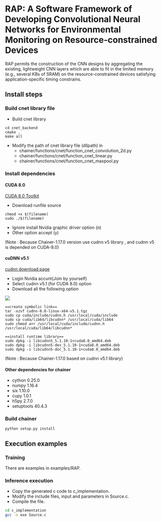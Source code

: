 # RAP: A Software Framework of Developing Convolutional Neural Networks for Environmental Monitoring on Resource-constrained Devices
RAP permits the construction of the CNN designs by aggregating the existing, lightweight CNN layers which are able to fit in the limited memory (e.g., several KBs of SRAM)
on the resource-constrained devices satisfying application-specific timing constrains.
## Install steps
### Build cnet library file
* Build cnet library
```commandline
cd cnet_backend
cmake .
make all
```
* Modify the path of cnet library file (dllpath) in
    * chainer/functions/cnet/function_cnet_convolution_2d.py
    * chainer/functions/cnet/function_cnet_linear.py
    * chainer/functions/cnet/function_cnet_maxpool.py
### Install dependencies
#### CUDA 8.0
[CUDA 8.0 Toolkit](https://developer.nvidia.com/cuda-80-ga2-download-archive)

* Download runfile source

```shell=
chmod +x $(filename)
sudo ./$(filename)
```
* Ignore install Nvidia graphic driver option (n)
* Other option accept (y)

(Note : Because Chainer-1.17.0 version use cudnn v5 library , and cudnn v5 is depended on CUDA-8.0)
#### cuDNN v5.1
[cudnn download page](https://developer.nvidia.com/rdp/cudnn-download)

* Login Nvidia accunt(Join by yourself)
* Select cudnn v5.1 (for CUDA 8.0) option
* Download all the following option

![](https://i.imgur.com/u8JWtm2.png)

```shell=
==create symbolic link==
tar -xzvf cudnn-8.0-linux-x64-v5.1.tgz
sudo cp cuda/include/cudnn.h /usr/local/cuda/include
sudo cp cuda/lib64/libcudnn* /usr/local/cuda/lib64
sudo chmod a+r /usr/local/cuda/include/cudnn.h /usr/local/cuda/lib64/libcudnn*

==install runtime library==
sudo dpkg -i libcudnn5_5.1.10-1+cuda8.0_amd64.deb
sudo dpkg -i libcudnn5-dev_5.1.10-1+cuda8.0_amd64.deb
sudo dpkg -i libcudnn5-doc_5.1.10-1+cuda8.0_amd64.deb

```

(Note : Because Chainer-1.17.0 based on cudnn v5.1 library)
#### Other dependencies for chainer
* cython 0.25.0
* numpy 1.16.4
* six 1.10.0
* cupy 1.0.1
* h5py 2.7.0
* setuptools 40.4.3
### Build chainer
```
python setup.py install
```
## Execution examples
### Training
There are examples in examples/RAP.
### Inference execution
* Copy the generated c code to c_implementation.
* Modify the include files, input and parameters in Source.c.
* Compile the file. 
```bash
cd c_implementation
gcc -o exe Source.c
```
